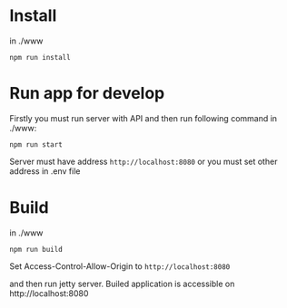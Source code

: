 # Install
in ./www

```npm run install```

# Run app for develop
Firstly you must run server with API and then run following command in ./www:

```npm run start```

Server must have address ```http://localhost:8080``` or you must set other address in .env file

# Build

in ./www

```npm run build```

Set Access-Control-Allow-Origin to ```http://localhost:8080```

and then run jetty server. Builed application is accessible on http://localhost:8080